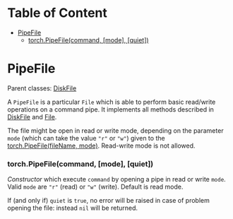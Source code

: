 <!-- START doctoc generated TOC please keep comment here to allow auto update -->
<!-- DON'T EDIT THIS SECTION, INSTEAD RE-RUN doctoc TO UPDATE -->
# Table of Content

- [PipeFile](#pipefile)
    - [torch.PipeFile(command, [mode], [quiet])](#torchpipefilecommand-mode-quiet)

<!-- END doctoc generated TOC please keep comment here to allow auto update -->

<a name="torch.PipeFile.dok"></a>
# PipeFile #

Parent classes: [DiskFile](diskfile.md)

A `PipeFile` is a particular `File` which is able to perform basic read/write operations
on a command pipe. It implements all methods described in [DiskFile](diskfile.md) and [File](file.md).

The file might be open in read or write mode, depending on the parameter
`mode` (which can take the value `"r"` or `"w"`) 
given to the [torch.PipeFile(fileName, mode)](#torch.PipeFile). Read-write mode is not allowed.

<a name="torch.PipeFile"></a>
### torch.PipeFile(command, [mode], [quiet]) ###

_Constructor_ which execute `command` by opening a pipe in read or write
`mode`. Valid `mode` are `"r"` (read) or `"w"` (write). Default is read
mode.

If (and only if) `quiet` is `true`, no error will be raised in case of
problem opening the file: instead `nil` will be returned.

